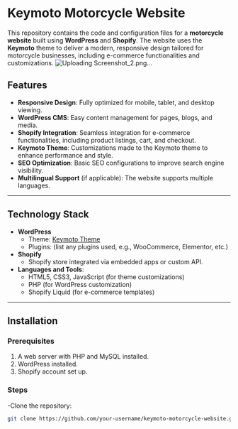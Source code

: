 # Keymoto Motorcycle Website
This repository contains the code and configuration files for a **motorcycle website** built using **WordPress** and **Shopify**. The website uses the **Keymoto** theme to deliver a modern, responsive design tailored for motorcycle businesses, including e-commerce functionalities and customizations.
![Uploading Screenshot_2.png…]()
## Features

- **Responsive Design**: Fully optimized for mobile, tablet, and desktop viewing.
- **WordPress CMS**: Easy content management for pages, blogs, and media.
- **Shopify Integration**: Seamless integration for e-commerce functionalities, including product listings, cart, and checkout.
- **Keymoto Theme**: Customizations made to the Keymoto theme to enhance performance and style.
- **SEO Optimization**: Basic SEO configurations to improve search engine visibility.
- **Multilingual Support** (if applicable): The website supports multiple languages.

---

## Technology Stack

- **WordPress**
  - Theme: [Keymoto Theme](https://example.com/keymoto-theme-link)
  - Plugins: (list any plugins used, e.g., WooCommerce, Elementor, etc.)
- **Shopify**
  - Shopify store integrated via embedded apps or custom API.
- **Languages and Tools**:
  - HTML5, CSS3, JavaScript (for theme customizations)
  - PHP (for WordPress customization)
  - Shopify Liquid (for e-commerce templates)

---

## Installation

### Prerequisites
1. A web server with PHP and MySQL installed.
2. WordPress installed.
3. Shopify account set up.

### Steps
-Clone the repository:
   ```bash
   git clone https://github.com/your-username/keymoto-motorcycle-website.git](https://github.com/GeniusSecret1117/motorcycle/

